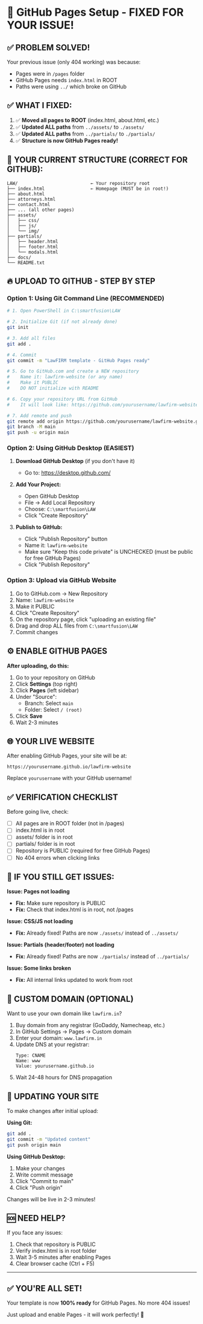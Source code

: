 # 🚀 GitHub Pages Setup - FIXED FOR YOUR ISSUE!

## ✅ PROBLEM SOLVED!

Your previous issue (only 404 working) was because:
- Pages were in `/pages` folder
- GitHub Pages needs `index.html` in ROOT
- Paths were using `../` which broke on GitHub

## ✅ WHAT I FIXED:

1. ✅ **Moved all pages to ROOT** (index.html, about.html, etc.)
2. ✅ **Updated ALL paths** from `../assets/` to `./assets/`
3. ✅ **Updated ALL paths** from `../partials/` to `./partials/`
4. ✅ **Structure is now GitHub Pages ready!**

## 📁 YOUR CURRENT STRUCTURE (CORRECT FOR GITHUB):

```
LAW/                           ← Your repository root
├── index.html                 ← Homepage (MUST be in root!)
├── about.html
├── attorneys.html
├── contact.html
├── ... (all other pages)
├── assets/
│   ├── css/
│   ├── js/
│   └── img/
├── partials/
│   ├── header.html
│   ├── footer.html
│   └── modals.html
├── docs/
└── README.txt
```

## 🔥 UPLOAD TO GITHUB - STEP BY STEP

### Option 1: Using Git Command Line (RECOMMENDED)

```bash
# 1. Open PowerShell in C:\smartfusion\LAW

# 2. Initialize Git (if not already done)
git init

# 3. Add all files
git add .

# 4. Commit
git commit -m "LawFIRM template - GitHub Pages ready"

# 5. Go to GitHub.com and create a NEW repository
#    Name it: lawfirm-website (or any name)
#    Make it PUBLIC
#    DO NOT initialize with README

# 6. Copy your repository URL from GitHub
#    It will look like: https://github.com/yourusername/lawfirm-website.git

# 7. Add remote and push
git remote add origin https://github.com/yourusername/lawfirm-website.git
git branch -M main
git push -u origin main
```

### Option 2: Using GitHub Desktop (EASIEST)

1. **Download GitHub Desktop** (if you don't have it)
   - Go to: https://desktop.github.com/

2. **Add Your Project:**
   - Open GitHub Desktop
   - File → Add Local Repository
   - Choose: `C:\smartfusion\LAW`
   - Click "Create Repository"

3. **Publish to GitHub:**
   - Click "Publish Repository" button
   - Name it: `lawfirm-website`
   - Make sure "Keep this code private" is UNCHECKED (must be public for free GitHub Pages)
   - Click "Publish Repository"

### Option 3: Upload via GitHub Website

1. Go to GitHub.com → New Repository
2. Name: `lawfirm-website`
3. Make it PUBLIC
4. Click "Create Repository"
5. On the repository page, click "uploading an existing file"
6. Drag and drop ALL files from `C:\smartfusion\LAW`
7. Commit changes

## ⚙️ ENABLE GITHUB PAGES

**After uploading, do this:**

1. Go to your repository on GitHub
2. Click **Settings** (top right)
3. Click **Pages** (left sidebar)
4. Under "Source":
   - Branch: Select `main`
   - Folder: Select `/ (root)`
5. Click **Save**
6. Wait 2-3 minutes

## 🌐 YOUR LIVE WEBSITE

After enabling GitHub Pages, your site will be at:

```
https://yourusername.github.io/lawfirm-website
```

Replace `yourusername` with your GitHub username!

## ✅ VERIFICATION CHECKLIST

Before going live, check:

- [ ] All pages are in ROOT folder (not in /pages)
- [ ] index.html is in root
- [ ] assets/ folder is in root
- [ ] partials/ folder is in root
- [ ] Repository is PUBLIC (required for free GitHub Pages)
- [ ] No 404 errors when clicking links

## 🔧 IF YOU STILL GET ISSUES:

**Issue: Pages not loading**
- **Fix:** Make sure repository is PUBLIC
- **Fix:** Check that index.html is in root, not /pages

**Issue: CSS/JS not loading**
- **Fix:** Already fixed! Paths are now `./assets/` instead of `../assets/`

**Issue: Partials (header/footer) not loading**
- **Fix:** Already fixed! Paths are now `./partials/` instead of `../partials/`

**Issue: Some links broken**
- **Fix:** All internal links updated to work from root

## 🎯 CUSTOM DOMAIN (OPTIONAL)

Want to use your own domain like `lawfirm.in`?

1. Buy domain from any registrar (GoDaddy, Namecheap, etc.)
2. In GitHub Settings → Pages → Custom domain
3. Enter your domain: `www.lawfirm.in`
4. Update DNS at your registrar:
   ```
   Type: CNAME
   Name: www
   Value: yourusername.github.io
   ```
5. Wait 24-48 hours for DNS propagation

## 📝 UPDATING YOUR SITE

To make changes after initial upload:

**Using Git:**
```bash
git add .
git commit -m "Updated content"
git push origin main
```

**Using GitHub Desktop:**
1. Make your changes
2. Write commit message
3. Click "Commit to main"
4. Click "Push origin"

Changes will be live in 2-3 minutes!

## 🆘 NEED HELP?

If you face any issues:
1. Check that repository is PUBLIC
2. Verify index.html is in root folder
3. Wait 3-5 minutes after enabling Pages
4. Clear browser cache (Ctrl + F5)

---

## ✅ YOU'RE ALL SET!

Your template is now **100% ready** for GitHub Pages. No more 404 issues!

Just upload and enable Pages - it will work perfectly! 🎉

